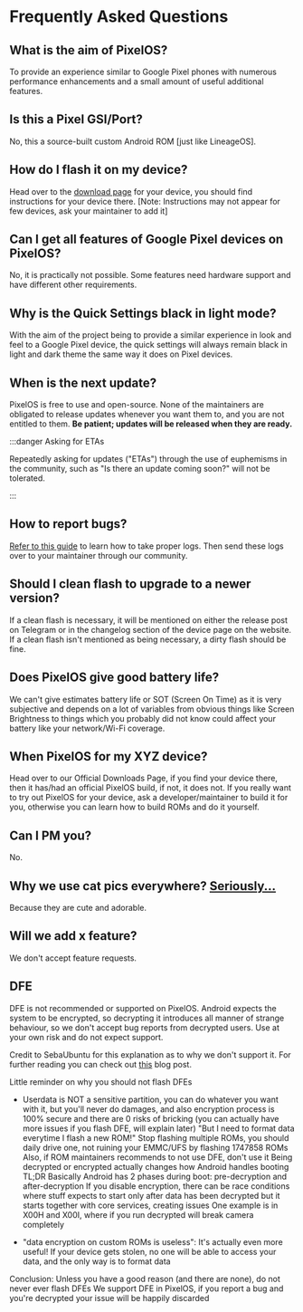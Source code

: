 # Frequently Asked Questions

## What is the aim of PixelOS?

To provide an experience similar to Google Pixel phones with numerous performance enhancements and a small amount of useful additional features.

## Is this a Pixel GSI/Port?

No, this a source-built custom Android ROM [just like LineageOS].

## How do I flash it on my device?

Head over to the [download page](https://pixelos.net/download) for your device, you should find instructions for your device there. [Note: Instructions may not appear for few devices, ask your maintainer to add it]

## Can I get all features of Google Pixel devices on PixelOS?

No, it is practically not possible. Some features need hardware support and have different other requirements.

## Why is the Quick Settings black in light mode?

With the aim of the project being to provide a similar experience in look and feel to a Google Pixel device, the quick settings will always remain black in light and dark theme the same way it does on Pixel devices.

## When is the next update?

PixelOS is free to use and open-source. None of the maintainers are obligated to release updates whenever you want them to, and you are not entitled to them. **Be patient; updates will be released when they are ready.**

:::danger Asking for ETAs

Repeatedly asking for updates ("ETAs") through the use of euphemisms in the community, such as "Is there an update coming soon?" will not be tolerated.

:::

## How to report bugs?

[Refer to this guide](/docs/guides/BugReport) to learn how to take proper logs. Then send these logs over to your maintainer through our community.

## Should I clean flash to upgrade to a newer version?

If a clean flash is necessary, it will be mentioned on either the release post on Telegram or in the changelog section of the device page on the website. If a clean flash isn't mentioned as being necessary, a dirty flash should be fine.

## Does PixelOS give good battery life?

We can't give estimates battery life or SOT (Screen On Time) as it is very subjective and depends on a lot of variables from obvious things like Screen Brightness to things which you probably did not know could affect your battery like your network/Wi-Fi coverage.

## When PixelOS for my XYZ device?

Head over to our Official Downloads Page, if you find your device there, then it has/had an official PixelOS build, if not, it does not.
If you really want to try out PixelOS for your device, ask a developer/maintainer to build it for you, otherwise you can learn how to build ROMs and do it yourself.

## Can I PM you?

No.

## Why we use cat pics everywhere? [Seriously...](https://t.me/pixeloschat/134098)

Because they are cute and adorable.

## Will we add x feature?

We don't accept feature requests.

## DFE

DFE is not recommended or supported on PixelOS. Android expects the system to be encrypted, so decrypting it introduces all manner of strange behaviour, so we don't accept bug reports from decrypted users. Use at your own risk and do not expect support.

Credit to SebaUbuntu for this explanation as to why we don't support it. For further reading you can check out [this](https://kubersharma001.com/reasons-to-stay-encrypted-on-android-and-the-risks-otherwise) blog post.

Little reminder on why you should not flash DFEs

- Userdata is NOT a sensitive partition, you can do whatever you want with it, but you'll never do damages, and also encryption process is 100% secure and there are 0 risks of bricking (you can actually have more issues if you flash DFE, will explain later)
  "But I need to format data everytime I flash a new ROM!" Stop flashing multiple ROMs, you should daily drive one, not ruining your EMMC/UFS by flashing 1747858 ROMs
  Also, if ROM maintainers recommends to not use DFE, don't use it
  Being decrypted or encrypted actually changes how Android handles booting
  TL;DR
  Basically Android has 2 phases during boot: pre-decryption and after-decryption
  If you disable encryption, there can be race conditions where stuff expects to start only after data has been decrypted but it starts together with core services, creating issues
  One example is in X00H and X00I, where if you run decrypted will break camera completely

- "data encryption on custom ROMs is useless": It's actually even more useful! If your device gets stolen, no one will be able to access your data, and the only way is to format data

Conclusion:
Unless you have a good reason (and there are none), do not never ever flash DFEs
We support DFE in PixelOS, if you report a bug and you're decrypted your issue will be happily discarded
